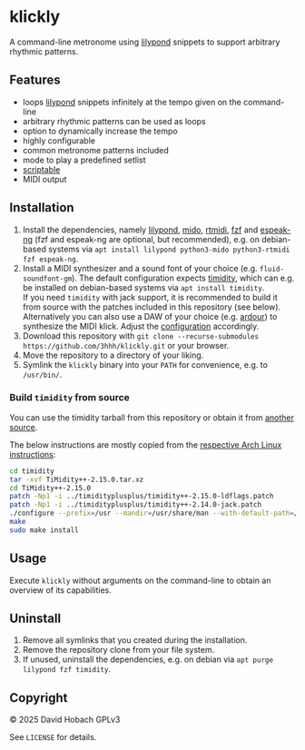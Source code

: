 # klickly

A command-line metronome using [lilypond](https://lilypond.org/) snippets to support arbitrary rhythmic patterns.

## Features

- loops [lilypond](https://lilypond.org/) snippets infinitely at the tempo given on the command-line
- arbitrary rhythmic patterns can be used as loops
- option to dynamically increase the tempo
- highly configurable
- common metronome patterns included
- mode to play a predefined setlist
- [scriptable](https://github.com/3hhh/klickly/tree/master/scripts)
- MIDI output

## Installation

1. Install the dependencies, namely [lilypond](https://lilypond.org/), [mido](https://github.com/mido/mido), [rtmidi](https://github.com/SpotlightKid/python-rtmidi), [fzf](https://github.com/junegunn/fzf/) and [espeak-ng](https://github.com/espeak-ng/espeak-ng) (fzf and espeak-ng are optional, but recommended), e.g. on debian-based systems via `apt install lilypond python3-mido python3-rtmidi fzf espeak-ng`.
2. Install a MIDI synthesizer and a sound font of your choice (e.g. `fluid-soundfont-gm`). The default configuration expects [timidity](https://timidity.sourceforge.net/), which can e.g. be installed on debian-based systems via `apt install timidity`.  
If you need `timidity` with jack support, it is recommended to build it from source with the patches included in this repository (see below).  
Alternatively you can also use a DAW of your choice (e.g. [ardour](https://manual.ardour.org/plugins-instruments/)) to synthesize the MIDI klick. Adjust the [configuration](./klickly.conf) accordingly.
3. Download this repository with `git clone --recurse-submodules https://github.com/3hhh/klickly.git` or your browser.
4. Move the repository to a directory of your liking.
5. Symlink the `klickly` binary into your `PATH` for convenience, e.g. to `/usr/bin/`.

### Build `timidity` from source

You can use the timidity tarball from this repository or obtain it from [another source](https://timidity.sourceforge.net/).

The below instructions are mostly copied from the [respective Arch Linux instructions](https://gitlab.archlinux.org/archlinux/packaging/packages/timidityplusplus/-/blob/main/PKGBUILD):

```bash
cd timidity
tar -xvf TiMidity++-2.15.0.tar.xz
cd TiMidity++-2.15.0
patch -Np1 -i ../timidityplusplus/timidity++-2.15.0-ldflags.patch
patch -Np1 -i ../timidityplusplus/timidity++-2.14.0-jack.patch
./configure --prefix=/usr --mandir=/usr/share/man --with-default-path=/etc/timidity/ --enable-server --enable-alsaseq --enable-spectrogram --enable-network --enable-xft --enable-audio=alsa,ao,vorbis,flac,jack --enable-dynamic=ncurses,tcltk,vt100
make
sudo make install
```

## Usage

Execute `klickly` without arguments on the command-line to obtain an overview of its capabilities.

## Uninstall

1. Remove all symlinks that you created during the installation.
2. Remove the repository clone from your file system.
3. If unused, uninstall the dependencies, e.g. on debian via `apt purge lilypond fzf timidity`.

## Copyright

© 2025 David Hobach
GPLv3

See `LICENSE` for details.
